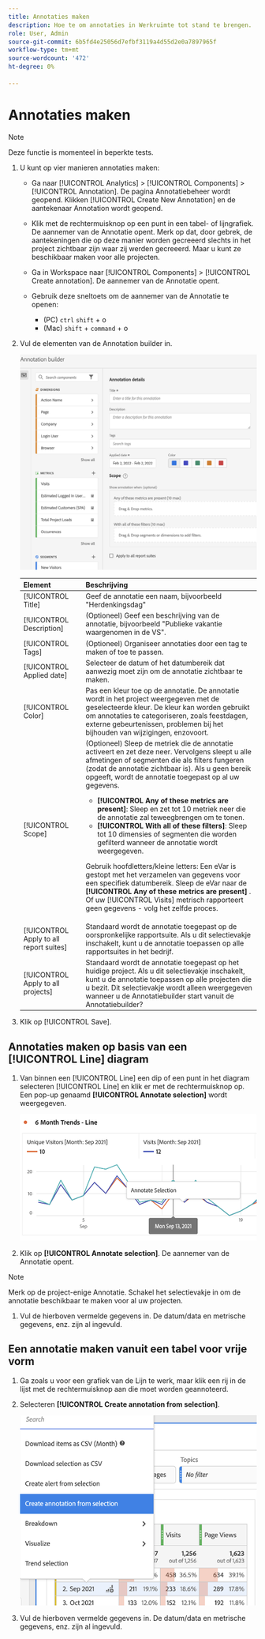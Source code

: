 ```yaml
---
title: Annotaties maken
description: Hoe te om annotaties in Werkruimte tot stand te brengen.
role: User, Admin
source-git-commit: 6b5fd4e25056d7efbf3119a4d55d2e0a7897965f
workflow-type: tm+mt
source-wordcount: '472'
ht-degree: 0%

---
```



# Annotaties maken

>[!NOTE]
>
>Deze functie is momenteel in beperkte tests.

1. U kunt op vier manieren annotaties maken:

   * Ga naar [!UICONTROL Analytics] > [!UICONTROL Components] > [!UICONTROL Annotation]. De pagina Annotatiebeheer wordt geopend. Klikken [!UICONTROL Create New Annotation] en de aantekenaar Annotation wordt geopend.

   * Klik met de rechtermuisknop op een punt in een tabel- of lijngrafiek. De aannemer van de Annotatie opent. Merk op dat, door gebrek, de aantekeningen die op deze manier worden gecreeerd slechts in het project zichtbaar zijn waar zij werden gecreeerd. Maar u kunt ze beschikbaar maken voor alle projecten.

   * Ga in Workspace naar [!UICONTROL Components] > [!UICONTROL Create annotation]. De aannemer van de Annotatie opent.

   * Gebruik deze sneltoets om de aannemer van de Annotatie te openen:
      * (PC) `ctrl` `shift` + o
      * (Mac) `shift` + `command` + o

1. Vul de elementen van de Annotation builder in.

   ![](assets/ann-builder.png)

   | Element | Beschrijving |
   | --- | --- |
   | [!UICONTROL Title] | Geef de annotatie een naam, bijvoorbeeld &quot;Herdenkingsdag&quot; |
   | [!UICONTROL Description] | (Optioneel) Geef een beschrijving van de annotatie, bijvoorbeeld &quot;Publieke vakantie waargenomen in de VS&quot;. |
   | [!UICONTROL Tags] | (Optioneel) Organiseer annotaties door een tag te maken of toe te passen. |
   | [!UICONTROL Applied date] | Selecteer de datum of het datumbereik dat aanwezig moet zijn om de annotatie zichtbaar te maken. |
   | [!UICONTROL Color] | Pas een kleur toe op de annotatie. De annotatie wordt in het project weergegeven met de geselecteerde kleur. De kleur kan worden gebruikt om annotaties te categoriseren, zoals feestdagen, externe gebeurtenissen, problemen bij het bijhouden van wijzigingen, enzovoort. |
   | [!UICONTROL Scope] | (Optioneel) Sleep de metriek die de annotatie activeert en zet deze neer. Vervolgens sleept u alle afmetingen of segmenten die als filters fungeren (zodat de annotatie zichtbaar is). Als u geen bereik opgeeft, wordt de annotatie toegepast op al uw gegevens.<ul><li>**[!UICONTROL Any of these metrics are present]**: Sleep en zet tot 10 metriek neer die de annotatie zal teweegbrengen om te tonen.</li><li>**[!UICONTROL With all of these filters]**: Sleep tot 10 dimensies of segmenten die worden gefilterd wanneer de annotatie wordt weergegeven.</li></ul><p>Gebruik hoofdletters/kleine letters: Een eVar is gestopt met het verzamelen van gegevens voor een specifiek datumbereik. Sleep de eVar naar de **[!UICONTROL Any of these metrics are present]** . Of uw [!UICONTROL Visits] metrisch rapporteert geen gegevens - volg het zelfde proces. |
   | [!UICONTROL Apply to all report suites] | Standaard wordt de annotatie toegepast op de oorspronkelijke rapportsuite. Als u dit selectievakje inschakelt, kunt u de annotatie toepassen op alle rapportsuites in het bedrijf. |
   | [!UICONTROL Apply to all projects] | Standaard wordt de annotatie toegepast op het huidige project. Als u dit selectievakje inschakelt, kunt u de annotatie toepassen op alle projecten die u bezit. Dit selectievakje wordt alleen weergegeven wanneer u de Annotatiebuilder start vanuit de Annotatiebuilder? |

1. Klik op [!UICONTROL Save].

## Annotaties maken op basis van een [!UICONTROL Line] diagram

1. Van binnen een [!UICONTROL Line] een dip of een punt in het diagram selecteren [!UICONTROL Line] en klik er met de rechtermuisknop op. Een pop-up genaamd **[!UICONTROL Annotate selection]** wordt weergegeven.

   ![](assets/annotate-line.png)

1. Klik op **[!UICONTROL Annotate selection]**. De aannemer van de Annotatie opent.

>[!NOTE]
>
>Merk op de project-enige Annotatie. Schakel het selectievakje in om de annotatie beschikbaar te maken voor al uw projecten.

1. Vul de hierboven vermelde gegevens in. De datum/data en metrische gegevens, enz. zijn al ingevuld.

## Een annotatie maken vanuit een tabel voor vrije vorm

1. Ga zoals u voor een grafiek van de Lijn te werk, maar klik een rij in de lijst met de rechtermuisknop aan die moet worden geannoteerd.

1. Selecteren **[!UICONTROL Create annotation from selection]**.

   ![](assets/annotate-table.png)

1. Vul de hierboven vermelde gegevens in. De datum/data en metrische gegevens, enz. zijn al ingevuld.

